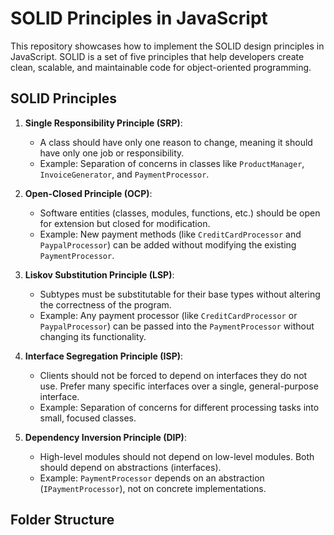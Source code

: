 # SOLID Principles in JavaScript

This repository showcases how to implement the SOLID design principles in JavaScript. SOLID is a set of five principles that help developers create clean, scalable, and maintainable code for object-oriented programming.

## SOLID Principles

1. **Single Responsibility Principle (SRP)**:
   - A class should have only one reason to change, meaning it should have only one job or responsibility.
   - Example: Separation of concerns in classes like `ProductManager`, `InvoiceGenerator`, and `PaymentProcessor`.

2. **Open-Closed Principle (OCP)**:
   - Software entities (classes, modules, functions, etc.) should be open for extension but closed for modification.
   - Example: New payment methods (like `CreditCardProcessor` and `PaypalProcessor`) can be added without modifying the existing `PaymentProcessor`.

3. **Liskov Substitution Principle (LSP)**:
   - Subtypes must be substitutable for their base types without altering the correctness of the program.
   - Example: Any payment processor (like `CreditCardProcessor` or `PaypalProcessor`) can be passed into the `PaymentProcessor` without changing its functionality.

4. **Interface Segregation Principle (ISP)**:
   - Clients should not be forced to depend on interfaces they do not use. Prefer many specific interfaces over a single, general-purpose interface.
   - Example: Separation of concerns for different processing tasks into small, focused classes.

5. **Dependency Inversion Principle (DIP)**:
   - High-level modules should not depend on low-level modules. Both should depend on abstractions (interfaces).
   - Example: `PaymentProcessor` depends on an abstraction (`IPaymentProcessor`), not on concrete implementations.

## Folder Structure

